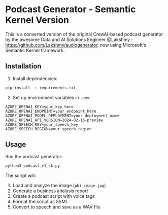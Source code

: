 # Podcast Generator - Semantic Kernel Version

This is a converted version of the original CrewAI-based podcast generator by the awesome Data and AI Solutions Engineer @Lakshmy - https://github.com/Lakshmy/audiogenerator, now using Microsoft's Semantic Kernel framework.


## Installation

1. Install dependencies:
```bash
pip install -r requirements.txt
```

2. Set up environment variables in `.env`:
```env
AZURE_OPENAI_KEY=your_key_here
AZURE_OPENAI_ENDPOINT=your_endpoint_here
AZURE_OPENAI_MODEL_DEPLOYMENT=your_deployment_name
AZURE_OPENAI_API_VERSION=2024-02-15-preview
AZURE_SPEECH_KEY=your_speech_key
AZURE_SPEECH_REGION=your_speech_region
```

## Usage

Run the podcast generator:
```bash
python3 podcast_v1_sk.py
```

The script will:
1. Load and analyze the image (`pbi_image.jpg`)
2. Generate a business analysis report
3. Create a podcast script with voice tags
4. Format the script as SSML
5. Convert to speech and save as a WAV file
